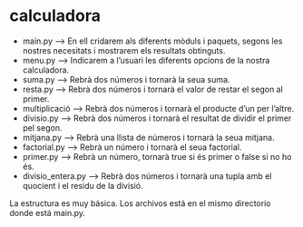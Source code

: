 # calculadora

- main.py –> En ell cridarem als diferents mòduls i paquets, segons les nostres necesitats i mostrarem els resultats obtinguts.
- menu.py –> Indicarem a l’usuari les diferents opcions de la nostra calculadora.
- suma.py –> Rebrà dos números i tornarà la seua suma.
- resta.py –> Rebrà dos números i tornarà el valor de restar el segon al primer.
- multiplicació –> Rebrà dos números i tornarà el producte d’un per l’altre.
- divisio.py –> Rebrà dos números i tornarà el resultat de dividir el primer pel segon.
- mitjana.py –> Rebrà una llista de números i tornarà la seua mitjana.
- factorial.py –> Rebrà un número i tornarà el seua factorial.
- primer.py –> Rebrà un número, tornarà true si és primer o false si no ho és.
- divisio_entera.py –> Rebrà dos números i tornarà una tupla amb el quocient i el residu de la divisió.

La estructura es muy básica. Los archivos está en el mismo directorio donde está main.py.